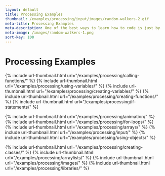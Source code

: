 ```yaml
---
layout: default
title: Processing Examples
thumbnail: /examples/processing/input/images/random-walkers-2.gif
meta-title: Processing Examples
meta-description: One of the best ways to learn how to code is just by playing around. Here are some examples that help you do that.
meta-image: /images/random-walkers-1.png
sort-key: 100
---
```


# Processing Examples

{% include url-thumbnail.html url="/examples/processing/calling-functions/" %}
{% include url-thumbnail.html url="/examples/processing/using-variables/" %}
{% include url-thumbnail.html url="/examples/processing/creating-variables/" %}
{% include url-thumbnail.html url="/examples/processing/creating-functions/" %}
{% include url-thumbnail.html url="/examples/processing/if-statements/" %}

{% include url-thumbnail.html url="/examples/processing/animation/" %}
{% include url-thumbnail.html url="/examples/processing/for-loops/" %}
{% include url-thumbnail.html url="/examples/processing/arrays/" %}
{% include url-thumbnail.html url="/examples/processing/input/" %}
{% include url-thumbnail.html url="/examples/processing/using-objects/" %}

{% include url-thumbnail.html url="/examples/processing/creating-classes/" %}
{% include url-thumbnail.html url="/examples/processing/arraylists/" %}
{% include url-thumbnail.html url="/examples/processing/images/" %}
{% include url-thumbnail.html url="/examples/processing/libraries/" %}
